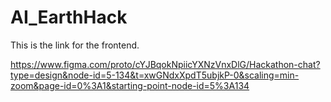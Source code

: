 # AI_EarthHack

This is the link for the frontend. 

https://www.figma.com/proto/cYJBqokNpiicYXNzVnxDlG/Hackathon-chat?type=design&node-id=5-134&t=xwGNdxXpdT5ubjkP-0&scaling=min-zoom&page-id=0%3A1&starting-point-node-id=5%3A134
